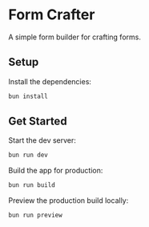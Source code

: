 # Form Crafter

A simple form builder for crafting forms.

## Setup

Install the dependencies:

```bash
bun install
```

## Get Started

Start the dev server:

```bash
bun run dev
```

Build the app for production:

```bash
bun run build
```

Preview the production build locally:

```bash
bun run preview
```
